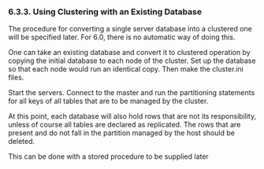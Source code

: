 <div>

<div>

<div>

<div>

### 6.3.3. Using Clustering with an Existing Database

</div>

</div>

</div>

The procedure for converting a single server database into a clustered
one will be specified later. For 6.0, there is no automatic way of doing
this.

One can take an existing database and convert it to clustered operation
by copying the initial database to each node of the cluster. Set up the
database so that each node would run an identical copy. Then make the
cluster.ini files.

Start the servers. Connect to the master and run the partitioning
statements for all keys of all tables that are to be managed by the
cluster.

At this point, each database will also hold rows that are not its
responsibility, unless of course all tables are declared as replicated.
The rows that are present and do not fall in the partition managed by
the host should be deleted.

This can be done with a stored procedure to be supplied later

</div>
